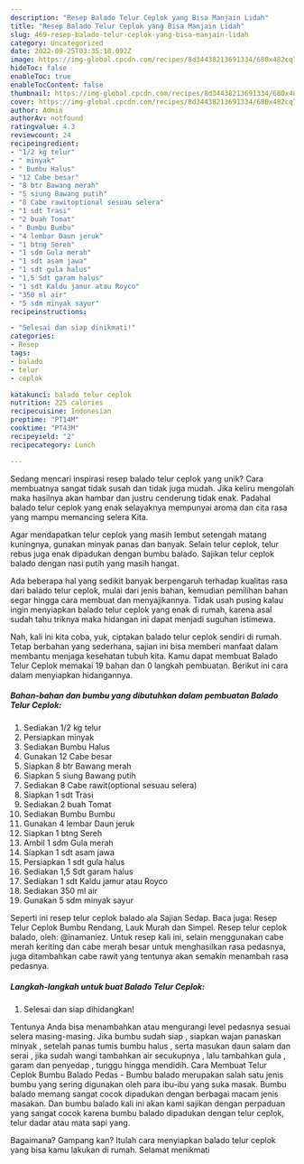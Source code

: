 ```yaml
---
description: "Resep Balado Telur Ceplok yang Bisa Manjain Lidah"
title: "Resep Balado Telur Ceplok yang Bisa Manjain Lidah"
slug: 469-resep-balado-telur-ceplok-yang-bisa-manjain-lidah
category: Uncategorized
date: 2022-09-25T03:35:18.092Z
image: https://img-global.cpcdn.com/recipes/8d34438213691334/680x482cq70/balado-telur-ceplok-foto-resep-utama.jpg
hideToc: false
enableToc: true
enableTocContent: false
thumbnail: https://img-global.cpcdn.com/recipes/8d34438213691334/680x482cq70/balado-telur-ceplok-foto-resep-utama.jpg
cover: https://img-global.cpcdn.com/recipes/8d34438213691334/680x482cq70/balado-telur-ceplok-foto-resep-utama.jpg
author: Admin
authorAv: notfound
ratingvalue: 4.3
reviewcount: 24
recipeingredient:
- "1/2 kg telur"
- " minyak"
- " Bumbu Halus"
- "12 Cabe besar"
- "8 btr Bawang merah"
- "5 siung Bawang putih"
- "8 Cabe rawitoptional sesuau selera"
- "1 sdt Trasi"
- "2 buah Tomat"
- " Bumbu Bumbu"
- "4 lembar Daun jeruk"
- "1 btng Sereh"
- "1 sdm Gula merah"
- "1 sdt asam jawa"
- "1 sdt gula halus"
- "1,5 Sdt garam halus"
- "1 sdt Kaldu jamur atau Royco"
- "350 ml air"
- "5 sdm minyak sayur"
recipeinstructions:

- "Selesai dan siap dinikmati!"
categories:
- Resep
tags:
- balado
- telur
- ceplok

katakunci: balado telur ceplok 
nutrition: 225 calories
recipecuisine: Indonesian
preptime: "PT14M"
cooktime: "PT43M"
recipeyield: "2"
recipecategory: Lunch

---
```





Sedang mencari inspirasi resep balado telur ceplok yang unik? Cara membuatnya sangat tidak susah dan tidak juga mudah. Jika keliru mengolah maka hasilnya akan hambar dan justru cenderung tidak enak. Padahal balado telur ceplok yang enak selayaknya mempunyai aroma dan cita rasa yang mampu memancing selera Kita.





Agar mendapatkan telur ceplok yang masih lembut setengah matang kuningnya, gunakan minyak panas dan banyak. Selain telur ceplok, telur rebus juga enak dipadukan dengan bumbu balado. Sajikan telur ceplok balado dengan nasi putih yang masih hangat.

Ada beberapa hal yang sedikit banyak berpengaruh terhadap kualitas rasa dari balado telur ceplok, mulai dari jenis bahan, kemudian pemilihan bahan segar hingga cara membuat dan menyajikannya. Tidak usah pusing kalau ingin menyiapkan balado telur ceplok yang enak di rumah, karena asal sudah tahu triknya maka hidangan ini dapat menjadi suguhan istimewa.






Nah, kali ini kita coba, yuk, ciptakan balado telur ceplok sendiri di rumah. Tetap berbahan yang sederhana, sajian ini bisa memberi manfaat dalam membantu menjaga kesehatan tubuh kita. Kamu dapat membuat Balado Telur Ceplok memakai 19 bahan dan 0 langkah pembuatan. Berikut ini cara dalam menyiapkan hidangannya.

<!--inarticleads1-->

##### Bahan-bahan dan bumbu yang dibutuhkan dalam pembuatan Balado Telur Ceplok:

1. Sediakan 1/2 kg telur
1. Persiapkan  minyak
1. Sediakan  Bumbu Halus
1. Gunakan 12 Cabe besar
1. Siapkan 8 btr Bawang merah
1. Siapkan 5 siung Bawang putih
1. Sediakan 8 Cabe rawit(optional sesuau selera)
1. Siapkan 1 sdt Trasi
1. Sediakan 2 buah Tomat
1. Sediakan  Bumbu Bumbu
1. Gunakan 4 lembar Daun jeruk
1. Siapkan 1 btng Sereh
1. Ambil 1 sdm Gula merah
1. Siapkan 1 sdt asam jawa
1. Persiapkan 1 sdt gula halus
1. Sediakan 1,5 Sdt garam halus
1. Sediakan 1 sdt Kaldu jamur atau Royco
1. Sediakan 350 ml air
1. Gunakan 5 sdm minyak sayur


Seperti ini resep telur ceplok balado ala Sajian Sedap. Baca juga: Resep Telur Ceplok Bumbu Rendang, Lauk Murah dan Simpel. Resep telur ceplok balado, oleh: @inamaniez. Untuk resep kali ini, selain menggunakan cabe merah keriting dan cabe merah besar untuk menghasilkan rasa pedasnya, juga ditambahkan cabe rawit yang tentunya akan semakin menambah rasa pedasnya. 

<!--inarticleads2-->

##### Langkah-langkah untuk buat Balado Telur Ceplok:


1. Selesai dan siap dihidangkan!

Tentunya Anda bisa menambahkan atau mengurangi level pedasnya sesuai selera masing-masing. Jika bumbu sudah siap , siapkan wajan panaskan minyak , setelah panas tumis bumbu halus , serta masukan daun salam dan serai , jika sudah wangi tambahkan air secukupnya , lalu tambahkan gula , garam dan penyedap , tunggu hingga mendidih. Cara Membuat Telur Ceplok Bumbu Balado Pedas - Bumbu balado merupakan salah satu jenis bumbu yang sering digunakan oleh para ibu-ibu yang suka masak. Bumbu balado memang sangat cocok dipadukan dengan berbagai macam jenis masakan. Dan bumbu balado kali ini akan kami sajikan dengan perpaduan yang sangat cocok karena bumbu balado dipadukan dengan telur ceplok, telur dadar atau mata sapi yang. 

Bagaimana? Gampang kan? Itulah cara menyiapkan balado telur ceplok yang bisa kamu lakukan di rumah. Selamat menikmati
